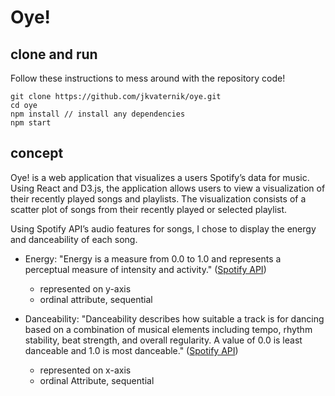 # Oye!

## clone and run

Follow these instructions to mess around with the repository code!

```
git clone https://github.com/jkvaternik/oye.git
cd oye
npm install // install any dependencies
npm start
```
## concept
Oye! is a web application that visualizes a users Spotify’s data for music. Using React and D3.js, the application allows users to view a visualization of their recently played songs and playlists. The visualization consists of a scatter plot of songs from their recently played or selected playlist. 

Using Spotify API’s audio features for songs, I chose to display the energy and danceability of each song.

- Energy: "Energy is a measure from 0.0 to 1.0 and represents a perceptual measure of intensity and activity." ([Spotify API](https://developer.spotify.com/documentation/web-api/reference/#object-audiofeaturesobject))
  - represented on y-axis
  - ordinal attribute, sequential

- Danceability: "Danceability describes how suitable a track is for dancing based on a combination of musical elements including tempo, rhythm stability, beat strength, and overall regularity. A value of 0.0 is least danceable and 1.0 is most danceable." ([Spotify API](https://developer.spotify.com/documentation/web-api/reference/#object-audiofeaturesobject))
  - represented on x-axis
  - ordinal Attribute, sequential
